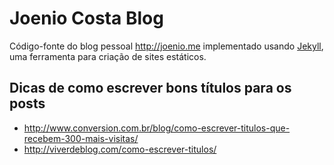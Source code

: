 Joenio Costa Blog
=================

Código-fonte do blog pessoal http://joenio.me implementado usando [Jekyll][jekyll], uma
ferramenta para criação de sites estáticos.

Dicas de como escrever bons títulos para os posts
-------------------------------------------------

* http://www.conversion.com.br/blog/como-escrever-titulos-que-recebem-300-mais-visitas/
* http://viverdeblog.com/como-escrever-titulos/

[jekyll]: http://jekyllrb.com

